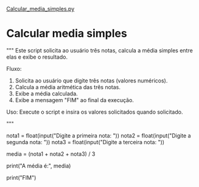 [Calcular_media_simples.py](https://github.com/user-attachments/files/22314821/Calcular_media_simples.py)
# Calcular media simples
"""
Este script solicita ao usuário três notas, calcula a média simples entre elas e exibe o resultado.

Fluxo:
1. Solicita ao usuário que digite três notas (valores numéricos).
2. Calcula a média aritmética das três notas.
3. Exibe a média calculada.
4. Exibe a mensagem "FIM" ao final da execução.

Uso:
Execute o script e insira os valores solicitados quando solicitado.


"""

nota1 = float(input("Digite a primeira nota: "))
nota2 = float(input("Digite a segunda nota: "))
nota3 = float(input("Digite a terceira nota: "))

media = (nota1 + nota2 + nota3) / 3

print("A média é:", media)

print("FIM")

